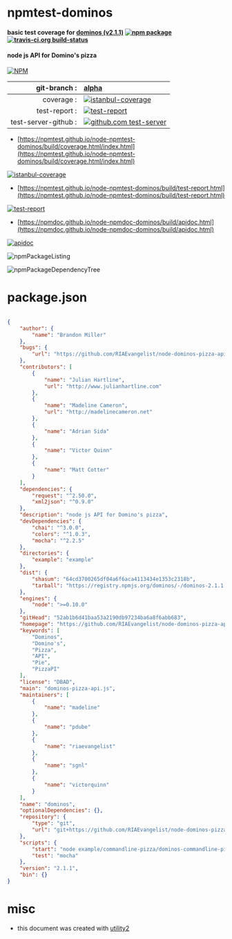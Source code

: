 # npmtest-dominos

#### basic test coverage for  [dominos (v2.1.1)](https://github.com/RIAEvangelist/node-dominos-pizza-api)  [![npm package](https://img.shields.io/npm/v/npmtest-dominos.svg?style=flat-square)](https://www.npmjs.org/package/npmtest-dominos) [![travis-ci.org build-status](https://api.travis-ci.org/npmtest/node-npmtest-dominos.svg)](https://travis-ci.org/npmtest/node-npmtest-dominos)

#### node js API for Domino's pizza

[![NPM](https://nodei.co/npm/dominos.png?downloads=true&downloadRank=true&stars=true)](https://www.npmjs.com/package/dominos)

| git-branch : | [alpha](https://github.com/npmtest/node-npmtest-dominos/tree/alpha)|
|--:|:--|
| coverage : | [![istanbul-coverage](https://npmtest.github.io/node-npmtest-dominos/build/coverage.badge.svg)](https://npmtest.github.io/node-npmtest-dominos/build/coverage.html/index.html)|
| test-report : | [![test-report](https://npmtest.github.io/node-npmtest-dominos/build/test-report.badge.svg)](https://npmtest.github.io/node-npmtest-dominos/build/test-report.html)|
| test-server-github : | [![github.com test-server](https://npmtest.github.io/node-npmtest-dominos/GitHub-Mark-32px.png)](https://npmtest.github.io/node-npmtest-dominos/build/app/index.html) | | build-artifacts : | [![build-artifacts](https://npmtest.github.io/node-npmtest-dominos/glyphicons_144_folder_open.png)](https://github.com/npmtest/node-npmtest-dominos/tree/gh-pages/build)|

- [https://npmtest.github.io/node-npmtest-dominos/build/coverage.html/index.html](https://npmtest.github.io/node-npmtest-dominos/build/coverage.html/index.html)

[![istanbul-coverage](https://npmtest.github.io/node-npmtest-dominos/build/screenCapture.buildCi.browser.%252Ftmp%252Fbuild%252Fcoverage.lib.html.png)](https://npmtest.github.io/node-npmtest-dominos/build/coverage.html/index.html)

- [https://npmtest.github.io/node-npmtest-dominos/build/test-report.html](https://npmtest.github.io/node-npmtest-dominos/build/test-report.html)

[![test-report](https://npmtest.github.io/node-npmtest-dominos/build/screenCapture.buildCi.browser.%252Ftmp%252Fbuild%252Ftest-report.html.png)](https://npmtest.github.io/node-npmtest-dominos/build/test-report.html)

- [https://npmdoc.github.io/node-npmdoc-dominos/build/apidoc.html](https://npmdoc.github.io/node-npmdoc-dominos/build/apidoc.html)

[![apidoc](https://npmdoc.github.io/node-npmdoc-dominos/build/screenCapture.buildCi.browser.%252Ftmp%252Fbuild%252Fapidoc.html.png)](https://npmdoc.github.io/node-npmdoc-dominos/build/apidoc.html)

![npmPackageListing](https://npmtest.github.io/node-npmtest-dominos/build/screenCapture.npmPackageListing.svg)

![npmPackageDependencyTree](https://npmtest.github.io/node-npmtest-dominos/build/screenCapture.npmPackageDependencyTree.svg)



# package.json

```json

{
    "author": {
        "name": "Brandon Miller"
    },
    "bugs": {
        "url": "https://github.com/RIAEvangelist/node-dominos-pizza-api/issues"
    },
    "contributors": [
        {
            "name": "Julian Hartline",
            "url": "http://www.julianhartline.com"
        },
        {
            "name": "Madeline Cameron",
            "url": "http://madelinecameron.net"
        },
        {
            "name": "Adrian Sida"
        },
        {
            "name": "Victor Quinn"
        },
        {
            "name": "Matt Cotter"
        }
    ],
    "dependencies": {
        "request": "^2.50.0",
        "xml2json": "^0.9.0"
    },
    "description": "node js API for Domino's pizza",
    "devDependencies": {
        "chai": "^3.0.0",
        "colors": "^1.0.3",
        "mocha": "^2.2.5"
    },
    "directories": {
        "example": "example"
    },
    "dist": {
        "shasum": "64cd3700265df04a6f6aca4113434e1353c2318b",
        "tarball": "https://registry.npmjs.org/dominos/-/dominos-2.1.1.tgz"
    },
    "engines": {
        "node": ">=0.10.0"
    },
    "gitHead": "52ab1b6d41baa53a2190db97234ba6a8f6abb683",
    "homepage": "https://github.com/RIAEvangelist/node-dominos-pizza-api",
    "keywords": [
        "Dominos",
        "Domino's",
        "Pizza",
        "API",
        "Pie",
        "PizzaPI"
    ],
    "license": "DBAD",
    "main": "dominos-pizza-api.js",
    "maintainers": [
        {
            "name": "madeline"
        },
        {
            "name": "pdube"
        },
        {
            "name": "riaevangelist"
        },
        {
            "name": "sgnl"
        },
        {
            "name": "victorquinn"
        }
    ],
    "name": "dominos",
    "optionalDependencies": {},
    "repository": {
        "type": "git",
        "url": "git+https://github.com/RIAEvangelist/node-dominos-pizza-api.git"
    },
    "scripts": {
        "start": "node example/commandline-pizza/dominos-commandline-pizza.js",
        "test": "mocha"
    },
    "version": "2.1.1",
    "bin": {}
}
```



# misc
- this document was created with [utility2](https://github.com/kaizhu256/node-utility2)
